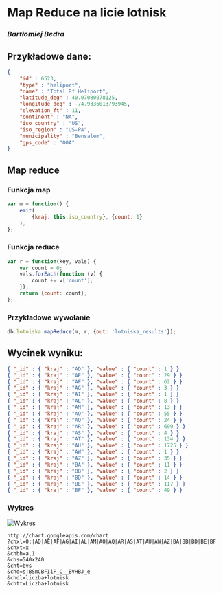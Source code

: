 # Map Reduce na licie lotnisk

### *Bartłomiej Bedra*

## Przykładowe dane:

```json
{
    "id" : 6523,
    "type" : "heliport",
    "name" : "Total Rf Heliport",
    "latitude_deg" : 40.07080078125,
    "longitude_deg" : -74.9336013793945,
    "elevation_ft" : 11,
    "continent" : "NA",
    "iso_country" : "US",
    "iso_region" : "US-PA",
    "municipality" : "Bensalem",
    "gps_code" : "00A"
}
```
## Map reduce
### Funkcja map

```javascript
var m = function() {
    emit(
        {kraj: this.iso_country}, {count: 1}
    );
};
```

### Funkcja reduce

```javascript
var r = function(key, vals) {
	var count = 0;
    vals.forEach(function (v) {
        count += v['count'];
    });
    return {count: count};
};
```

### Przykładowe wywołanie

```javascript
db.lotniska.mapReduce(m, r, {out: 'lotniska_results'});
```

## Wycinek wyniku:

```json
{ "_id" : { "kraj" : "AD" }, "value" : { "count" : 1 } }
{ "_id" : { "kraj" : "AE" }, "value" : { "count" : 29 } }
{ "_id" : { "kraj" : "AF" }, "value" : { "count" : 62 } }
{ "_id" : { "kraj" : "AG" }, "value" : { "count" : 3 } }
{ "_id" : { "kraj" : "AI" }, "value" : { "count" : 1 } }
{ "_id" : { "kraj" : "AL" }, "value" : { "count" : 8 } }
{ "_id" : { "kraj" : "AM" }, "value" : { "count" : 13 } }
{ "_id" : { "kraj" : "AO" }, "value" : { "count" : 55 } }
{ "_id" : { "kraj" : "AQ" }, "value" : { "count" : 24 } }
{ "_id" : { "kraj" : "AR" }, "value" : { "count" : 699 } }
{ "_id" : { "kraj" : "AS" }, "value" : { "count" : 4 } }
{ "_id" : { "kraj" : "AT" }, "value" : { "count" : 134 } }
{ "_id" : { "kraj" : "AU" }, "value" : { "count" : 1725 } }
{ "_id" : { "kraj" : "AW" }, "value" : { "count" : 1 } }
{ "_id" : { "kraj" : "AZ" }, "value" : { "count" : 35 } }
{ "_id" : { "kraj" : "BA" }, "value" : { "count" : 11 } }
{ "_id" : { "kraj" : "BB" }, "value" : { "count" : 2 } }
{ "_id" : { "kraj" : "BD" }, "value" : { "count" : 14 } }
{ "_id" : { "kraj" : "BE" }, "value" : { "count" : 117 } }
{ "_id" : { "kraj" : "BF" }, "value" : { "count" : 49 } }

```

### Wykres

![Wykres](https://raw.github.com/nosql/map-reduce/master/images/bbedra/liczba_lotnisk.png)

```
http://chart.googleapis.com/chart
?chxl=0:|AD|AE|AF|AG|AI|AL|AM|AO|AQ|AR|AS|AT|AU|AW|AZ|BA|BB|BD|BE|BF
&chxt=x
&chbh=a,1
&chs=540x240
&cht=bvs
&chd=s:BSmCBFIiP_C__BVHBJ_e
&chdl=liczba+lotnisk
&chtt=Liczba+lotnisk
```
